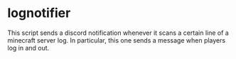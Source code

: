 # lognotifier
This script sends a discord notification whenever it scans a certain line of a minecraft server log. In particular, this one sends a message when players log in and out. 
